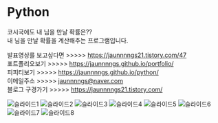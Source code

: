 # Python
코시국에도 내 님을 만날 확률은?? <br>
내 님을 만날 확률을 계산해주는 프로그램입니다.

발표영상를 보고싶다면 >>>>> https://jaunnnngs21.tistory.com/47 <br>
포트폴리오보기 >>>>> https://jaunnnngs.github.io/portfolio/ <br>
피피티보기 >>>>> https://jaunnnngs.github.io/python/ <br>
이메일주소 >>>>> jaunnnngs@naver.com <br>
블로그 구경가기 >>>>> https://jaunnnngs21.tistory.com/ 

![슬라이드1](https://user-images.githubusercontent.com/81130206/132164256-d4a4ee48-f6b8-445a-8c77-30b0fbe2bd0c.JPG)
![슬라이드2](https://user-images.githubusercontent.com/81130206/132164258-541630af-4305-4c53-a025-6183830fba5d.JPG)
![슬라이드3](https://user-images.githubusercontent.com/81130206/132164261-66a17800-c6f6-43ad-9bb7-1fb93255ed75.JPG)
![슬라이드4](https://user-images.githubusercontent.com/81130206/132164262-b1d55225-857d-4c61-84a2-57b3867bc612.JPG)
![슬라이드5](https://user-images.githubusercontent.com/81130206/132164263-1f0243ab-c5c8-4d30-8ee0-d074046034dd.JPG)
![슬라이드6](https://user-images.githubusercontent.com/81130206/132164265-965d165d-b2c4-48ab-a587-0013214690f8.JPG)
![슬라이드7](https://user-images.githubusercontent.com/81130206/132349121-efc33097-c9d2-491e-a153-c87560e650b0.JPG)
![슬라이드8](https://user-images.githubusercontent.com/81130206/132349115-0de7de08-a913-48e3-89a8-68dcb3afa88a.JPG)
